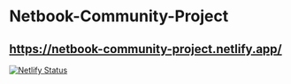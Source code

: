 # Netbook-Community-Project

## https://netbook-community-project.netlify.app/

[![Netlify Status](https://api.netlify.com/api/v1/badges/8b1ef8ab-4917-489d-819f-a09c1165f789/deploy-status)](https://app.netlify.com/sites/netbook-community-project/deploys)
